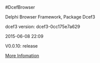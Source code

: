 #DcefBrowser

Delphi Browser Framework, Package Dcef3
  
dcef3 version: dcef3-0cc175e7a629


2015-06-08 22:09
  
V0.0.10: release

[More Infomation](http://www.bccsafe.com/dcefbrowser/2015/04/08/DcefBrowser%20Package%20Dcef3%20/)



